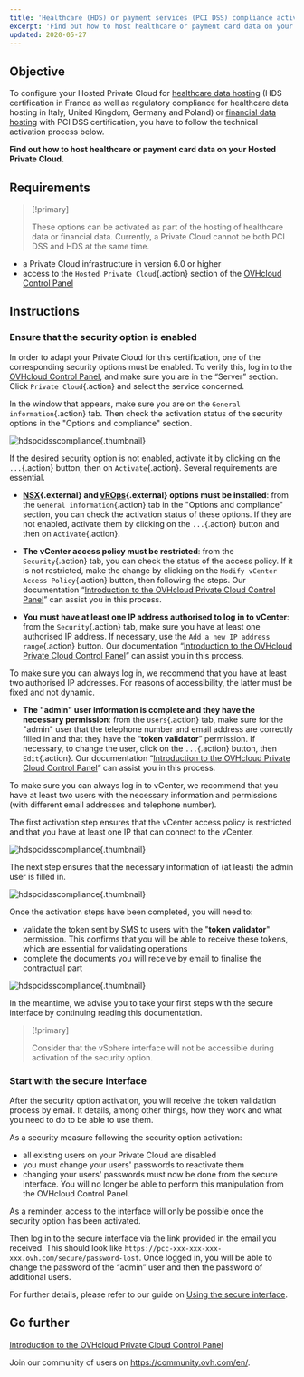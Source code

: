 ```yaml
---
title: 'Healthcare (HDS) or payment services (PCI DSS) compliance activation'
excerpt: 'Find out how to host healthcare or payment card data on your Hosted Private Cloud'
updated: 2020-05-27
---
```


## Objective

To configure your Hosted Private Cloud for [healthcare data hosting](https://www.ovhcloud.com/en-ie/enterprise/products/hosted-private-cloud/safety-compliance/hds/) (HDS certification in France as well as regulatory compliance for healthcare data hosting in Italy, United Kingdom, Germany and Poland) or [financial data hosting](https://www.ovhcloud.com/en-ie/enterprise/solutions/certified-cloud-solutions/financial-data-hosting-pci-dss/) with PCI DSS certification, you have to follow the technical activation process below.

**Find out how to host healthcare or payment card data on your Hosted Private Cloud.**

## Requirements

> [!primary]
>
> These options can be activated as part of the hosting of healthcare data or financial data. Currently, a Private Cloud cannot be both PCI DSS and HDS at the same time.
>

- a Private Cloud infrastructure in version 6.0 or higher
- access to the `Hosted Private Cloud`{.action} section of the [OVHcloud Control Panel](/links/manager)

## Instructions

### Ensure that the security option is enabled

In order to adapt your Private Cloud for this certification, one of the corresponding security options must be enabled. To verify this, log in to the [OVHcloud Control Panel](/links/manager), and make sure you are in the “Server” section. Click `Private Cloud`{.action} and select the service concerned. 

In the window that appears, make sure you are on the `General information`{.action} tab. Then check the activation status of the security options in the "Options and compliance" section. 

![hdspcidsscompliance](images/compliancesddc01.png){.thumbnail}

If the desired security option is not enabled, activate it by clicking on the `...`{.action} button, then on `Activate`{.action}. Several requirements are essential.

- **[NSX](https://www.ovhcloud.com/en-ie/enterprise/products/hosted-private-cloud/nsx-datacenter-vsphere/){.external} and [vROps](https://www.ovhcloud.com/en-ie/enterprise/products/hosted-private-cloud/vrops/){.external} options must be installed**: from the `General information`{.action} tab in the "Options and compliance" section, you can check the activation status of these options. If they are not enabled, activate them by clicking on the `...`{.action} button and then on `Activate`{.action}.

- **The vCenter access policy must be restricted**: from the `Security`{.action} tab, you can check the status of the access policy. If it is not restricted, make the change by clicking on the `Modify vCenter Access Policy`{.action} button, then following the steps. Our documentation “[Introduction to the OVHcloud Private Cloud Control Panel](/pages/hosted_private_cloud/hosted_private_cloud_powered_by_vmware/manager_ovh_private_cloud)” can assist you in this process.

- **You must have at least one IP address authorised to log in to vCenter**: from the `Security`{.action} tab, make sure you have at least one authorised IP address. If necessary, use the `Add a new IP address range`{.action} button. Our documentation “[Introduction to the OVHcloud Private Cloud Control Panel](/pages/hosted_private_cloud/hosted_private_cloud_powered_by_vmware/manager_ovh_private_cloud)” can assist you in this process.

To make sure you can always log in, we recommend that you have at least two authorised IP addresses. For reasons of accessibility, the latter must be fixed and not dynamic.

- **The "admin" user information is complete and they have the necessary permission**: from the `Users`{.action} tab, make sure for the "admin" user that the telephone number and email address are correctly filled in and that they have the “**token validator**” permission. If necessary, to change the user, click on the `...`{.action} button, then `Edit`{.action}. Our documentation “[Introduction to the OVHcloud Private Cloud Control Panel](/pages/hosted_private_cloud/hosted_private_cloud_powered_by_vmware/manager_ovh_private_cloud)” can assist you in this process.

To make sure you can always log in to vCenter, we recommend that you have at least two users with the necessary information and permissions (with different email addresses and telephone number).

The first activation step ensures that the vCenter access policy is restricted and that you have at least one IP that can connect to the vCenter.

![hdspcidsscompliance](images/compliancesddc02.png){.thumbnail}

The next step ensures that the necessary information of (at least) the admin user is filled in.

![hdspcidsscompliance](images/compliancesddc03.png){.thumbnail}

Once the activation steps have been completed, you will need to:

- validate the token sent by SMS to users with the "**token validator**" permission. This confirms that you will be able to receive these tokens, which are essential for validating operations
- complete the documents you will receive by email to finalise the contractual part 

![hdspcidsscompliance](images/compliancesddc04.png){.thumbnail}

In the meantime, we advise you to take your first steps with the secure interface by continuing reading this documentation. 

> [!primary]
>
> Consider that the vSphere interface will not be accessible during activation of the security option.
>

### Start with the secure interface

After the security option activation, you will receive the token validation process by email. It details, among other things, how they work and what you need to do to be able to use them. 

As a security measure following the security option activation:

- all existing users on your Private Cloud are disabled
- you must change your users' passwords to reactivate them
- changing your users' passwords must now be done from the secure interface. You will no longer be able to perform this manipulation from the OVHcloud Control Panel. 

As a reminder, access to the interface will only be possible once the security option has been activated.

Then log in to the secure interface via the link provided in the email you received. This should look like `https://pcc-xxx-xxx-xxx-xxx.ovh.com/secure/password-lost`. Once logged in, you will be able to change the password of the “admin” user and then the password of additional users.

For further details, please refer to our guide on [Using the secure interface](/pages/hosted_private_cloud/hosted_private_cloud_powered_by_vmware/interface-secure).

## Go further

[Introduction to the OVHcloud Private Cloud Control Panel](/pages/hosted_private_cloud/hosted_private_cloud_powered_by_vmware/manager_ovh_private_cloud)

Join our community of users on <https://community.ovh.com/en/>.